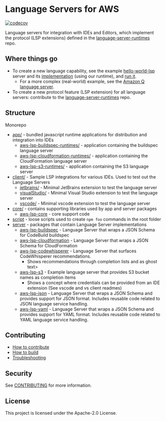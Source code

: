 # Language Servers for AWS

[![codecov](https://codecov.io/github/aws/language-servers/graph/badge.svg?token=ZSHpIVkG8S)](https://codecov.io/github/aws/language-servers)

Language servers for integration with IDEs and Editors, which implement the protocol (LSP extensions) defined in the [language-server-runtimes](https://github.com/aws/language-server-runtimes/tree/main/runtimes) repo.

## Where things go

- To create a new language capability, see the example [hello-world-lsp](server/hello-world-lsp) server and its [implementation](app/hello-world-lsp-runtimes) (using our runtime), and [run it](https://github.com/aws/language-servers/blob/main/CONTRIBUTING.md#with-vscode-toolkit-extension).
    - For a more complex (real-world) example, see the [Amazon Q language server](server/aws-lsp-codewhisperer).
- To create a new protocol feature (LSP extension) for all language servers: contribute to the [language-server-runtimes](https://github.com/aws/language-server-runtimes/tree/main) repo.

## Structure

Monorepo

- [app/](app) - bundled javascript runtime applications for distribution and integration into IDEs
    - [aws-lsp-buildspec-runtimes/](app/aws-lsp-buildspec-runtimes) - application containing the buildspec language server
    - [aws-lsp-cloudformation-runtimes/](app/) - application containing the CloudFormation language server
    - [aws-lsp-s3-runtimes/](app/aws-lsp-buildspec-runtimes) - application containing the S3 language server
- [client/](client) - Sample LSP integrations for various IDEs. Used to test out the Language Servers
    - [jetbrains/](client/jetbrains/) - Minimal JetBrains extension to test the language server
    - [visualStudio/](client/visualStudio/) - Minimal Visual Studio extension to test the language server
    - [vscode/](client/vscode/) - Minimal vscode extension to test the language server
- [core/](core) - contains supporting libraries used by app and server packages
    - [aws-lsp-core](core/aws-lsp-core) - core support code
- [script](script) - loose scripts used to create `npm foo` commands in the root folder
- [server](server) - packages that contain Language Server implementations
    - [aws-lsp-buildspec](server/aws-lsp-buildspec) - Language Server that wraps a JSON Schema for CodeBuild buildspec
    - [aws-lsp-cloudformation](server/aws-lsp-cloudformation) - Language Server that wraps a JSON Schema for CloudFormation
    - [aws-lsp-codewhisperer](server/aws-lsp-codewhisperer) - Language Server that surfaces CodeWhisperer recommendations.
        - Shows recommendations through completion lists and as ghost text>
    - [aws-lsp-s3](server/aws-lsp-s3) - Example language server that provides S3 bucket names as completion items
        - Shows a concept where credentials can be provided from an IDE
          extension (See vscode and vs client readmes)
    - [aws-lsp-json](server/aws-lsp-json) - Language Server that wraps a JSON Schema and provides
      support for JSON format. Includes reusable code related to JSON language
      service handling.
    - [aws-lsp-yaml](server/aws-lsp-yaml) - Language Server that wraps a JSON Schema and provides
      support for YAML format. Includes reusable code related to YAML language
      service handling.

## Contributing

- [How to contribute](CONTRIBUTING.md#contributing)
- [How to build](CONTRIBUTING.md#building-the-repo)
- [Troubleshooting](CONTRIBUTING.md#troubleshooting)

## Security

See [CONTRIBUTING](CONTRIBUTING.md#security-issue-notifications) for more information.

## License

This project is licensed under the Apache-2.0 License.
